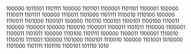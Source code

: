 100000 1011001 1101111 100000 1101101 1100001 1101101 1100001 100000 1110011 1101111 100000 1110011 1101000 1101111 1110010 1110100 100000 1110011 1101000 1100101 100000 1101110 1100101 1100101 1100100 1110011 100000 1100001 100000 1100010 1100001 1100011 1101011 1110000 1100001 1100011 1101011 100000 1110100 1101111 100000 1100011 1100001 1110010 1110010 1111001 100000 1101000 1100101 1110010 100000 1101001 1010000 1101000 1101111 1101110 1100101 101110 1010
